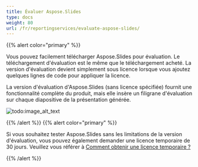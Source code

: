 ```yaml
---
title: Évaluer Aspose.Slides
type: docs
weight: 80
url: /fr/reportingservices/evaluate-aspose-slides/
---
```


{{% alert color="primary" %}} 

Vous pouvez facilement télécharger Aspose.Slides pour évaluation. Le téléchargement d'évaluation est le même que le téléchargement acheté. La version d'évaluation devient simplement sous licence lorsque vous ajoutez quelques lignes de code pour appliquer la licence.

La version d'évaluation d'Aspose.Slides (sans licence spécifiée) fournit une fonctionnalité complète du produit, mais elle insère un filigrane d'évaluation sur chaque diapositive de la présentation générée.

![todo:image_alt_text](evaluate-aspose-slides_1.png)

{{% /alert %}} {{% alert color="primary" %}} 

Si vous souhaitez tester Aspose.Slides sans les limitations de la version d'évaluation, vous pouvez également demander une licence temporaire de 30 jours. Veuillez vous référer à [Comment obtenir une licence temporaire ?](https://purchase.aspose.com/temporary-license)

{{% /alert %}}